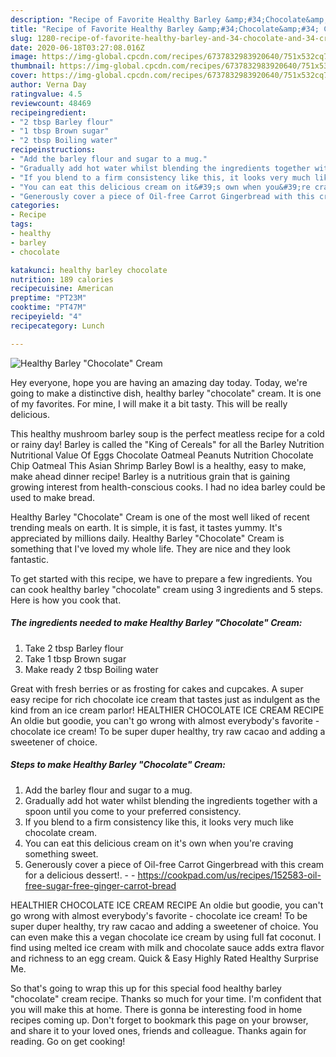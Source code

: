 ```yaml
---
description: "Recipe of Favorite Healthy Barley &amp;#34;Chocolate&amp;#34; Cream"
title: "Recipe of Favorite Healthy Barley &amp;#34;Chocolate&amp;#34; Cream"
slug: 1280-recipe-of-favorite-healthy-barley-and-34-chocolate-and-34-cream
date: 2020-06-18T03:27:08.016Z
image: https://img-global.cpcdn.com/recipes/6737832983920640/751x532cq70/healthy-barley-chocolate-cream-recipe-main-photo.jpg
thumbnail: https://img-global.cpcdn.com/recipes/6737832983920640/751x532cq70/healthy-barley-chocolate-cream-recipe-main-photo.jpg
cover: https://img-global.cpcdn.com/recipes/6737832983920640/751x532cq70/healthy-barley-chocolate-cream-recipe-main-photo.jpg
author: Verna Day
ratingvalue: 4.5
reviewcount: 48469
recipeingredient:
- "2 tbsp Barley flour"
- "1 tbsp Brown sugar"
- "2 tbsp Boiling water"
recipeinstructions:
- "Add the barley flour and sugar to a mug."
- "Gradually add hot water whilst blending the ingredients together with a spoon until you come to your preferred consistency."
- "If you blend to a firm consistency like this, it looks very much like chocolate cream."
- "You can eat this delicious cream on it&#39;s own when you&#39;re craving something sweet."
- "Generously cover a piece of Oil-free Carrot Gingerbread with this cream for a delicious dessert!.  https://cookpad.com/us/recipes/152583-oil-free-sugar-free-ginger-carrot-bread"
categories:
- Recipe
tags:
- healthy
- barley
- chocolate

katakunci: healthy barley chocolate 
nutrition: 189 calories
recipecuisine: American
preptime: "PT23M"
cooktime: "PT47M"
recipeyield: "4"
recipecategory: Lunch

---
```



![Healthy Barley &#34;Chocolate&#34; Cream](https://img-global.cpcdn.com/recipes/6737832983920640/751x532cq70/healthy-barley-chocolate-cream-recipe-main-photo.jpg)

Hey everyone, hope you are having an amazing day today. Today, we're going to make a distinctive dish, healthy barley &#34;chocolate&#34; cream. It is one of my favorites. For mine, I will make it a bit tasty. This will be really delicious.

This healthy mushroom barley soup is the perfect meatless recipe for a cold or rainy day! Barley is called the &#34;King of Cereals&#34; for all the Barley Nutrition Nutritional Value Of Eggs Chocolate Oatmeal Peanuts Nutrition Chocolate Chip Oatmeal This Asian Shrimp Barley Bowl is a healthy, easy to make, make ahead dinner recipe! Barley is a nutritious grain that is gaining growing interest from health-conscious cooks. I had no idea barley could be used to make bread.

Healthy Barley &#34;Chocolate&#34; Cream is one of the most well liked of recent trending meals on earth. It is simple, it is fast, it tastes yummy. It's appreciated by millions daily. Healthy Barley &#34;Chocolate&#34; Cream is something that I've loved my whole life. They are nice and they look fantastic.


To get started with this recipe, we have to prepare a few ingredients. You can cook healthy barley &#34;chocolate&#34; cream using 3 ingredients and 5 steps. Here is how you cook that.

<!--inarticleads1-->

##### The ingredients needed to make Healthy Barley &#34;Chocolate&#34; Cream:

1. Take 2 tbsp Barley flour
1. Take 1 tbsp Brown sugar
1. Make ready 2 tbsp Boiling water


Great with fresh berries or as frosting for cakes and cupcakes. A super easy recipe for rich chocolate ice cream that tastes just as indulgent as the kind from an ice cream parlor! HEALTHIER CHOCOLATE ICE CREAM RECIPE An oldie but goodie, you can&#39;t go wrong with almost everybody&#39;s favorite - chocolate ice cream! To be super duper healthy, try raw cacao and adding a sweetener of choice. 

<!--inarticleads2-->

##### Steps to make Healthy Barley &#34;Chocolate&#34; Cream:

1. Add the barley flour and sugar to a mug.
1. Gradually add hot water whilst blending the ingredients together with a spoon until you come to your preferred consistency.
1. If you blend to a firm consistency like this, it looks very much like chocolate cream.
1. You can eat this delicious cream on it&#39;s own when you&#39;re craving something sweet.
1. Generously cover a piece of Oil-free Carrot Gingerbread with this cream for a delicious dessert!. -  - https://cookpad.com/us/recipes/152583-oil-free-sugar-free-ginger-carrot-bread


HEALTHIER CHOCOLATE ICE CREAM RECIPE An oldie but goodie, you can&#39;t go wrong with almost everybody&#39;s favorite - chocolate ice cream! To be super duper healthy, try raw cacao and adding a sweetener of choice. You can even make this a vegan chocolate ice cream by using full fat coconut. I find using melted ice cream with milk and chocolate sauce adds extra flavor and richness to an egg cream. Quick &amp; Easy Highly Rated Healthy Surprise Me. 

So that's going to wrap this up for this special food healthy barley &#34;chocolate&#34; cream recipe. Thanks so much for your time. I'm confident that you will make this at home. There is gonna be interesting food in home recipes coming up. Don't forget to bookmark this page on your browser, and share it to your loved ones, friends and colleague. Thanks again for reading. Go on get cooking!
